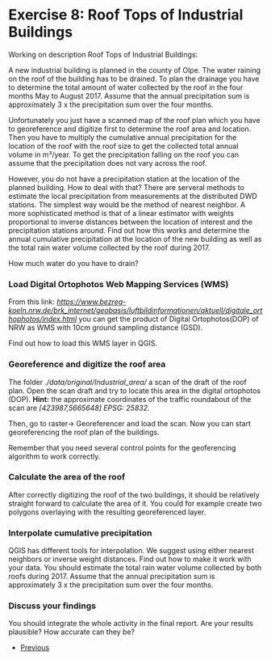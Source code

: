 # Exercise 8: Roof Tops of Industrial Buildings
Working on description Roof Tops of Industrial Buildings:

A new industrial building is planned in the county of Olpe. 
The water raining on the roof of the building has to be drained. 
To plan the drainage you have to determine the total amount of water collected by the roof in the 
four months May to August 2017. Assume that the annual precipitation sum is approximately 3 x the 
precipitation sum over the four months. 

Unfortunately you just have a scanned map of the roof plan which you have to georeference and 
digitize first to determine the roof area and location. 
Then you have to multiply the cumulative annual precipitation for the location of the roof with the roof 
size to get the collected total annual volume in m³/year. 
To get the precipitation falling on the roof you can assume that the precipitation 
does not vary across the roof. 

However, you do not have a precipitation station at the location of the planned building. 
How to deal with that?
There are serveral methods to estimate the local precipitation from measurements at the distributed 
DWD stations. The simplest way would be the method of nearest neighbor. 
A more sophisticated method is that of a linear estimator with weights proportional 
to inverse distances between the location of interest and the precipitation stations around. 
Find out how this works and determine the annual cumulative precipitation at the location of the 
new building as well as the total rain water volume collected by the roof during 2017. 

How much water do you have to drain? 


### Load Digital Ortophotos Web Mapping Services (WMS)
From this link: *https://www.bezreg-koeln.nrw.de/brk_internet/geobasis/luftbildinformationen/aktuell/digitale_orthophotos/index.html*
you can get the product of Digital Ortophotos(DOP) of NRW as WMS with 10cm ground sampling distance (GSD).

Find out how to load this WMS layer in QGIS.

### Georeference and digitize the roof area
The folder *./data/original/Industrial_area/* a scan of the draft of the roof plan. Open the scan draft
and try to locate this area in the digital ortophotos (DOP). **Hint:** the approximate coordinates of the 
traffic roundabout of the scan are *[423987,5665648] EPSG: 25832.*

Then, go to raster-> Georeferencer and load the scan. Now you can start georeferencing the roof plan of the buildings.

Remember that you need several control points for the geoferencing algorithm to work correctly.
 
### Calculate the area of the roof
After correctly digitizing the roof of the two buildings, it should be relatively straight forward to 
calculate the area of it. You could for example create two polygons overlaying with the 
resulting georeferenced layer.

### Interpolate cumulative precipitation
QGIS has different tools for interpolation. We suggest using either nearest neighbors or inverse weight distances.
Find out how to make it work with your data. You should estimate the total rain water volume collected by both roofs 
during 2017. Assume that the annual precipitation sum is approximately 3 x the 
precipitation sum over the four months.  

### Discuss your findings
You should integrate the whole activity in the final report. Are your results plausible? How accurate can
they be?


* [Previous](ex7.md)

